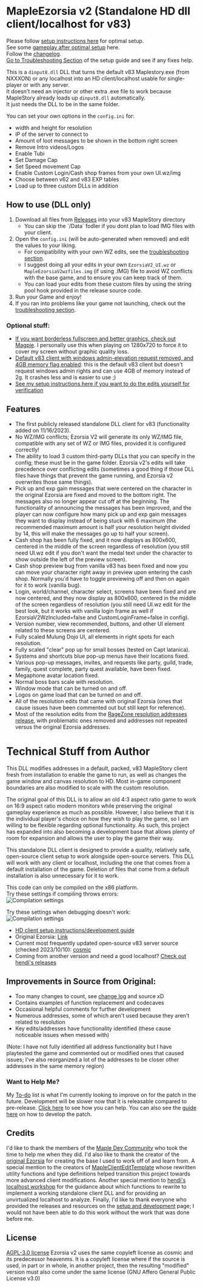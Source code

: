 # MapleEzorsia v2 (Standalone HD dll client/localhost for v83)

Please follow [setup instructions here](https://github.com/444Ro666/MapleEzorsia-v2/wiki/v83%E2%80%90Client%E2%80%90Setup%E2%80%90and%E2%80%90Development%E2%80%90Guide) for optimal setup.  
See some [gameplay after optimal setup](https://www.youtube.com/watch?v=HxGKn0EjPC0) here.  
Follow the [changelog](https://github.com/444Ro666/MapleEzorsia-v2/wiki/Change-Log).  
[Go to Troubleshooting Section](https://github.com/444Ro666/MapleEzorsia-v2/wiki/v83%E2%80%90Client%E2%80%90Setup%E2%80%90and%E2%80%90Development%E2%80%90Guide#troubleshooting) of the setup guide and see if any fixes help.  
  
This is a `dinput8.dll` DLL that turns the default v83 Maplestory.exe (from NXXXON) or any localhost into an HD client/localhost usable for single-player or with any server.  
It doesn't need an injector or other extra .exe file to work because MapleStory already loads up `dinput8.dll` automatically.  
It just needs the DLL to be in the same folder.
  
You can set your own options in the `config.ini` for:
- width and height for resolution
- IP of the server to connect to
- Amount of loot messages to be shown in the bottom right screen
- Remove Intro videos/Logos
- Enable Tubi
- Set Damage Cap
- Set Speed movement Cap
- Enable Custom Login/Cash shop frames from your own UI.wz/img
- Choose between v62 and v83 EXP tables
- Load up to three custom DLLs in addition
  
## How to use (DLL only)

1. Download all files from [Releases](https://github.com/Phantomeis/MapleEzorsia-v2/tree/main/Release) into your v83 MapleStory directory
   - You can skip the ´/Data´ fodler if you dont plan to load IMG files with your client.
2. Open the `config.ini` (will be auto-generated when removed) and edit the values to your liking.
   - For compatibility with your own WZ edits, see the [troubleshooting section](https://github.com/phantomeis/MapleEzorsia-v2/wiki/v83%E2%80%90Client%E2%80%90Setup%E2%80%90and%E2%80%90Development%E2%80%90Guide#Troubleshooting).
   - I suggest doing all your edits in your own `EzorsiaV2_UI.wz` or `MapleEzorsiaV2wzfiles.img` (if using .IMG) file to avoid WZ conflicts with the base game, and to ensure you can keep track of them.
   - You can load your edits from these custom files by using the string pool hook provided in the release source code.
3. Run your Game and enjoy!
4. If you ran into problems like your game not launching, check out the [troubleshooting section](https://github.com/phantomeis/MapleEzorsia-v2/wiki/v83%E2%80%90Client%E2%80%90Setup%E2%80%90and%E2%80%90Development%E2%80%90Guide#Troubleshooting).

### Optional stuff: 
- [If you want borderless fullscreen and better graphics, check out Magpie](https://github.com/Blinue/Magpie). I personally use this when playing on 1280x720 to force it to cover my screen without graphic quality loss.
- [Default v83 client with windows admin-elevation request removed, and 4GB memory flag enabled](https://mega.nz/file/9uNmHIAZ#zzE7t7T6wQyDbJrHJxgw-AOlmzzwCpLrOKmoUlec_5E): this is the default v83 client but doesn't request windows admin rights and can use 4GB of memory instead of 2g. It crashes less and is easier to use ;) 
- [See my setup instructions here if you want to do the edits yourself for verification](https://github.com/444Ro666/MapleEzorsia-v2/wiki/v83%E2%80%90Client%E2%80%90Setup%E2%80%90and%E2%80%90Development%E2%80%90Guide)

## Features
- The first publicly released standalone DLL client for v83 (functionality added on 11/16/2023).
- No WZ/IMG conflicts; Ezorsia V2 will generate its only WZ/IMG file, compatible with any set of WZ or IMG files, provided it is configured correctly!
- The ability to load 3 custom third-party DLLs that you can specify in the config; these must be in the game folder. Ezorsia v2's edits will take precedence over conflicting edits (sometimes a good thing if those DLL files have things that prevent the game running, and Ezorsia v2 overwrites those same things).
- Pick up and exp gain messages that were centered on the character in the original Ezorsia are fixed and moved to the bottom right. The messages also no longer appear cut off at the beginning. The functionality of announcing the messages has been improved, and the player can now configure how many pick up and exp gain messages they want to display instead of being stuck with 6 maximum (the recommended maximum amount is half your resolution height divided by 14, this will make the messages go up to half your screen).
- Cash shop has been fully fixed, and it now displays as 800x600, centered in the middle of the screen regardless of resolution (you still need UI.wz edit if you don't want the medal text under the character to show outside the left of the preview screen).
- Cash shop preview bug from vanilla v83 has been fixed and now you can move your character right away in preview upon entering the cash shop. Normally you'd have to toggle previewing off and then on again for it to work (vanilla bug).
- Login, world/channel, character select, screens have been fixed and are now centered, and they now display as 800x600, centered in the middle of the screen regardless of resolution (you still need UI.wz edit for the best look, but it works with vanilla login frame as well if EzorsiaV2WzIncluded=false and CustomLoginFrame=false in config).
- Version number, view recommended, buttons, and other UI element related to these screens are centered.
- Fully scaled Mulung Dojo UI, all elements in right spots for each resolution.
- Fully scaled "clear" pop up for small bosses (tested on Capt latanica).
- Systems and shortcuts blue pop-up menus have their locations fixed.
- Various pop-up messages, invites, and requests like party, guild, trade, family, quest complete, party quest available, have been fixed.
- Megaphone avatar location fixed.
- Normal boss bars scale with resolution.
- Window mode that can be turned on and off.
- Logos on game load that can be turned on and off.
- All of the resolution edits that came with original Ezorsia (ones that cause issues have been commented out but still kept for reference).
- Most of the resolution edits from the [RageZone resolution addresses release](https://forum.ragezone.com/threads/all-addresses-for-v83-resolution-change.1161938/), with problematic ones removed and addresses not repeated versus the original Ezorsia addresses.

# Technical Stuff from Author
This DLL modifies addresses in a default, packed, v83 MapleStory client fresh from installation to enable the game to run, as well as changes the game window and canvas resolution to HD. Most in-game component boundaries are also modified to scale with the custom resolution.

The original goal of this DLL is to allow an old 4:3 aspect ratio game to work on 16:9 aspect ratio modern monitors while preserving the original gameplay experience as much as possible. However, I also believe that it is the individual player's choice on how they wish to play the game, so I am willing to be flexible regarding optional functionality. As such, this project has expanded into also becoming a development base that allows plenty of room for expansion and allows the user to play the game their way.

This standalone DLL client is designed to provide a quality, relatively safe, open-source client setup to work alongside open-source servers. This DLL will work with any client or localhost, including the one that comes from a default installation of the game. Deletion of files that come from a default installation is also unnecessary for it to work.

This code can only be compiled on the x86 platform.  
Try these settings if compiling throws errors:  
![Compilation settings](/images/compilationdoesntworkrelease.jpg)  
  
  
Try these settings when debugging doesn't work:  
![Compilation settings](/images/compilationdoesntworkrelease.jpg)

- [HD client setup instructions/development guide](https://github.com/444Ro666/MapleEzorsia-v2/wiki/v83%E2%80%90Client%E2%80%90Setup%E2%80%90and%E2%80%90Development%E2%80%90Guide)
- Original Ezorsia: [Link](https://github.com/izarooni/MapleEzorsia)
- Current most frequently updated open-source v83 server source (checked 2023/10/10): [cosmic](https://github.com/P0nk/Cosmic)
- Coming from another version and need a good localhost? [Check out hendi's releases](https://forum.ragezone.com/threads/localhost-workshop.1202021/)

## Improvements in Source from Original:
- Too many changes to count, see [change log](https://github.com/444Ro666/MapleEzorsia-v2/wiki/Change-Log) and source xD
- Contains examples of function replacement and codecaves
- Occasional helpful comments for further development
- Numerous addresses, some of which aren't used because they aren't related to resolution
- Key edits/addresses have functionality identified (these cause noticeable issues when messed with)

(Note: I have not fully identified all address functionality but I have playtested the game and commented out or modified ones that caused issues; I've also reorganized a lot of the addresses to be closer other addresses in the same memory region)

### Want to Help Me?
My [To-do](https://github.com/444Ro666/MapleEzorsia-v2/wiki/my-to%E2%80%90do-list) list is what I'm currently looking to improve on for the patch in the future. Development will be slower now that it is releasable compared to pre-release. [Click here](https://github.com/444Ro666/MapleEzorsia-v2/blob/main/CONTRIBUTING.md) to see how you can help. You can also see the [guide here](https://github.com/444Ro666/MapleEzorsia-v2/wiki/v83%E2%80%90Client%E2%80%90Setup%E2%80%90and%E2%80%90Development%E2%80%90Guide) on how to develop the patch.

## Credits
I'd like to thank the members of the [Maple Dev Community](https://discord.gg/DU8j6xrW) who took the time to help me when they did. I'd also like to thank the creator of the [original Ezorsia](https://github.com/izarooni/MapleEzorsia) for creating the base I used to work off of and learn from. A special mention to the creators of [MapleClientEditTemplate](https://github.com/MapleStory-Archive/MapleClientEditTemplate) whose rewritten utility functions and type definitions helped transition this project towards more advanced client modifications. Another special mention to [hendi's localhost workshop](https://forum.ragezone.com/threads/localhost-workshop.1202021/) for the guidance about which functions to rewrite to implement a working standalone client DLL and for providing an unvirtualized localhost to analyze. Finally, I'd like to thank everyone who provided the releases and resources on the [setup and development](https://github.com/444Ro666/MapleEzorsia-v2/wiki/v83%E2%80%90Client%E2%80%90Setup%E2%80%90and%E2%80%90Development%E2%80%90Guide) page; I would not have been able to do this work without the work that was done before me.

## License

[AGPL-3.0 license](https://github.com/444Ro666/MapleEzorsia-v2/blob/main/LICENSE) Ezorsia v2 uses the same copyleft license as cosmic and its predecessor heavenms. It is a copyleft license where if the source is used, in part or in whole, in another project, then the resulting "modified" version must also come under the same license (GNU Affero General Public License v3.0)
